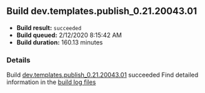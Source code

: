 ## Build dev.templates.publish_0.21.20043.01
- **Build result:** `succeeded`
- **Build queued:** 2/12/2020 8:15:42 AM
- **Build duration:** 160.13 minutes
### Details
Build [dev.templates.publish_0.21.20043.01](https://winappstudio.visualstudio.com/web/build.aspx?pcguid=a4ef43be-68ce-4195-a619-079b4d9834c2&builduri=vstfs%3a%2f%2f%2fBuild%2fBuild%2f32866) succeeded
Find detailed information in the [build log files]()
